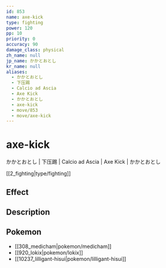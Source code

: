 ```yaml
---
id: 853
name: axe-kick
type: fighting
power: 120
pp: 10
priority: 0
accuracy: 90
damage_class: physical
zh_name: null
jp_name: かかとおとし
kr_name: null
aliases:
  - かかとおとし
  - 下压踢
  - Calcio ad Ascia
  - Axe Kick
  - かかとおとし
  - axe-kick
  - move/853
  - move/axe-kick
---
```

# axe-kick
    
かかとおとし | 下压踢 | Calcio ad Ascia | Axe Kick | かかとおとし

[[2_fighting|type/fighting]]

## Effect



## Description



## Pokemon

- [[308_medicham|pokemon/medicham]]
- [[920_lokix|pokemon/lokix]]
- [[10237_lilligant-hisui|pokemon/lilligant-hisui]]

